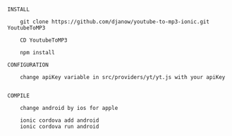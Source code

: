
    INSTALL

        git clone https://github.com/djanow/youtube-to-mp3-ionic.git YoutubeToMP3

        CD YoutubeToMP3

        npm install 

    CONFIGURATION

        change apiKey variable in src/providers/yt/yt.js with your apiKey


    COMPILE 

        change android by ios for apple

        ionic cordova add android 
        ionic cordova run android


